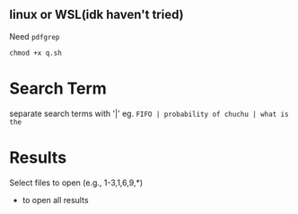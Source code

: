 ## linux or WSL(idk haven't tried)

Need `pdfgrep`

`chmod +x q.sh`

# Search Term
separate search terms with '|'
eg. `FIFO | probability of chuchu | what is the`

# Results
Select files to open (e.g., 1-3,1,6,9,*)
* to open all results
